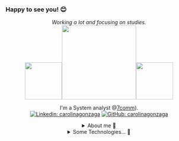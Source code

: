 ### Happy to see you! :blush:
<div align="center">
  <i>Working a lot and focusing on studies.</i><br><img src="https://media.giphy.com/media/HwBlFQZFcAoUcPHZdX/giphy.gif" width="100"/><img src="https://media0.giphy.com/media/v1.Y2lkPTc5MGI3NjExOG40eDNoc3ZlN2ZubXpqc3VjODA0emdlNTAzN2QzMXhzb3dieHNjOSZlcD12MV9pbnRlcm5hbF9naWZfYnlfaWQmY3Q9Zw/hV0pccEE0jLfelZPCC/giphy.gif" width="200"/><img src="https://media.giphy.com/media/HwBlFQZFcAoUcPHZdX/giphy.gif" width="100"/>

I'm a System analyst @[7comm](https://www.linkedin.com/company/7comm/posts/?feedView=all)).<br>
[![Linkedin: carolinagonzaga](https://img.shields.io/badge/-carolinagonzaga-blue?style=flat-square&logo=Linkedin&logoColor=white&link=https://www.linkedin.com/in/carolina-gonzaga-66b00b216/)](https://www.linkedin.com/in/carolina-gonzaga/)
[![GitHub: carolinagonzaga](https://img.shields.io/github/followers/carolinagonzaga?label=follow&style=social)](https://github.com/carolinagonzaga)
<details>
  <summary> About me 👀</summary>
<div align="center"><img src="https://media.giphy.com/media/WUlplcMpOCEmTGBtBW/giphy.gif" width="25"> I'm interested in fullstack web development and spreading IT knowledge to all people.<img src="https://media.giphy.com/media/hvRJCLFzcasrR4ia7z/giphy.gif" width="20">
  </div>
</details>
<details>
  <summary> Some Technologies... 🚀</summary>
<div align="center">
<img src="https://img.shields.io/badge/JavaScript-323330?style=for-the-badge&logo=javascript&logoColor=F7DF1E" alt="js" /><img src="https://img.shields.io/badge/HTML5-E34F26?style=for-the-badge&logo=html5&logoColor=white" alt="html" /><img src="https://img.shields.io/badge/CSS3-1572B6?style=for-the-badge&logo=css3&logoColor=white" alt="css" /><img src="https://img.shields.io/badge/json-5E5C5C?style=for-the-badge&logo=json&logoColor=white" alt="json" /><img src="https://img.shields.io/badge/Node.js-339933?style=for-the-badge&logo=nodedotjs&logoColor=white" alt="node.js" /><img src="https://img.shields.io/badge/MySQL-005C84?style=for-the-badge&logo=mysql&logoColor=white" alt="my sql" />
  </div>
</details>
</div>

